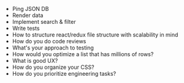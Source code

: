   - Ping JSON DB
  - Render data
  - Implement search & filter
  - Write tests
  - How to structure react/redux file structure with scalability in mind
  - How do you do code reviews
  - What's your approach to testing
  - How would you optimize a list that has millions of rows?
  - What is good UX?
  - How do you organize your CSS?
  - How do you prioritize engineering tasks?
